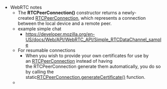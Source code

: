 - WebRTC notes
    - The **RTCPeerConnection()** constructor returns a newly-created [RTCPeerConnection](https://developer.mozilla.org/en-US/docs/Web/API/RrTCPeerConnection), which represents a connection between the local device and a remote peer.
    - example simple chat
        - https://developer.mozilla.org/en-US/docs/Web/API/WebRTC_API/Simple_RTCDataChannel_sample
    - For resumable connections
        - When you wish to provide your own certificates for use by an [RTCPeerConnection](https://developer.mozilla.org/en-US/docs/Web/API/RTCPeerConnection) instead of having the RTCPeerConnection generate them automatically, you do so by calling the static[RTCPeerConnection.generateCertificate()](https://developer.mozilla.org/en-US/docs/Web/API/RTCPeerConnection/generateCertificate) function.
    - 
